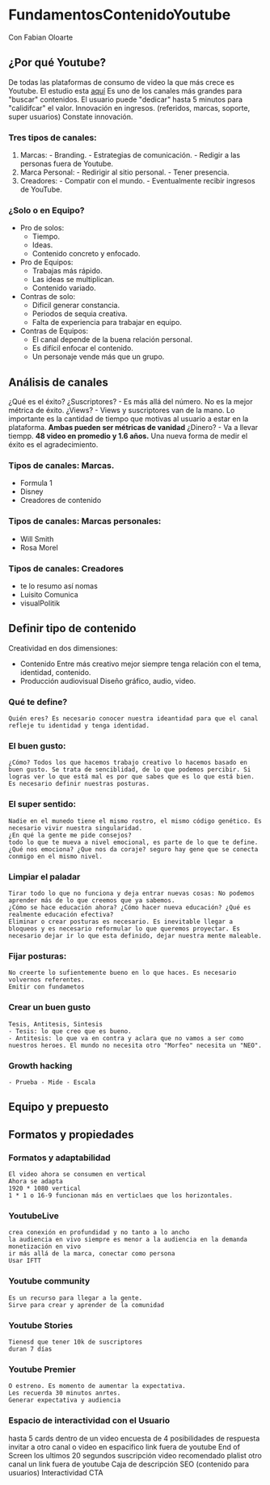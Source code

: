 # FundamentosContenidoYoutube
Con Fabian Oloarte

## ¿Por qué Youtube? 
  De todas las plataformas de consumo de video la que más crece es Youtube. 
  El estudio esta [aquí]()
  Es uno de los canales más grandes para "buscar" contenidos. 
  El usuario puede "dedicar" hasta 5 minutos para "calidifcar" el valor. 
  Innovación en ingresos. (referidos, marcas, soporte, super usuarios)
  Constate innovación. 

### Tres tipos de canales: 
  1. Marcas:
    - Branding.
    - Estrategias de comunicación.
    - Redigir a las personas fuera de Youtube.
  2. Marca Personal:
    - Redirigir al sitio personal.
    - Tener presencia. 
  3. Creadores: 
    - Compatir con el mundo.
    - Eventualmente recibir ingresos de YouTube.
### ¿Solo o en Equipo?
  - Pro de solos: 
    - Tiempo. 
    - Ideas.
    - Contenido concreto y enfocado.
  - Pro de Equipos: 
    - Trabajas más rápido.
    - Las ideas se multiplican. 
    - Contenido variado. 
  - Contras de solo: 
    - Dificil generar constancia.
    - Periodos de sequia creativa. 
    - Falta de experiencia para trabajar en equipo. 
  - Contras de Equipos: 
    - El canal depende de la buena relación personal.
    - Es difícil enfocar el contenido.
    - Un personaje vende más que un grupo. 

## Análisis de canales 
¿Qué es el éxito? 
  ¿Suscriptores? 
    - Es más allá del número. No es la mejor métrica de éxito. 
  ¿Views? 
    - Views y suscriptores van de la mano. Lo importante es la cantidad de tiempo que motivas al usuario a estar en la plataforma. 
    **Ambas pueden ser métricas de vanidad**
  ¿Dinero? 
    - Va a llevar tiempp. 
**48 video en promedio y 1.6 años.**
Una nueva forma de medir el éxito es el agradecimiento. 

### Tipos de canales: Marcas.
 - Formula 1
 - Disney 
 - Creadores de contenido
### Tipos de canales: Marcas personales: 
  - Will Smith 
  - Rosa Morel 
### Tipos de canales: Creadores
  - te lo resumo así nomas
  - Luisito Comunica
  - visualPolitik

## Definir tipo de contenido 
Creatividad en dos dimensiones: 
  - Contenido
    Entre más creativo mejor siempre tenga relación con el tema, identidad, contenido.
  - Producción audiovisual
    Diseño gráfico, audio, video. 
  ### Qué te define?
    Quién eres? Es necesario conocer nuestra ideantidad para que el canal refleje tu identidad y tenga identidad. 
    
  ### El buen gusto:
    ¿Cómo? Todos los que hacemos trabajo creativo lo hacemos basado en buen gusto. Se trata de senciblidad, de lo que podemos percibir. Si logras ver lo que está mal es por que sabes que es lo que está bien. Es necesario definir nuestras posturas. 
  ### El super sentido: 
    Nadie en el munedo tiene el mismo rostro, el mismo código genético. Es necesario vivir nuestra singularidad. 
    ¿En qué la gente me pide consejos? 
    todo lo que te mueva a nivel emocional, es parte de lo que te define. ¿Qué nos emociona? ¿Que nos da coraje? seguro hay gene que se conecta conmigo en el mismo nivel. 
  ### Limpiar el paladar
    Tirar todo lo que no funciona y deja entrar nuevas cosas: No podemos aprender más de lo que creemos que ya sabemos. 
    ¿Cómo se hace educación ahora? ¿Cómo hacer nueva educación? ¿Qué es realmente educación efectiva? 
    Eliminar o crear posturas es necesario. Es inevitable llegar a bloqueos y es necesario reformular lo que queremos proyectar. Es necesario dejar ir lo que esta definido, dejar nuestra mente maleable. 
  ### Fijar posturas: 
    No creerte lo sufientemente bueno en lo que haces. Es necesario volvernos referentes. 
    Emitir con fundametos
  ### Crear un buen gusto
    Tesis, Antitesis, Sintesis
    - Tesis: lo que creo que es bueno.
    - Antitesis: lo que va en contra y aclara que no vamos a ser como nuestros heroes. El mundo no necesita otro "Morfeo" necesita un "NEO".
   ### Growth hacking 
    - Prueba - Mide - Escala
## Equipo y prepuesto 

## Formatos y propiedades
  ### Formatos y adaptabilidad 
    El video ahora se consumen en vertical 
    Ahora se adapta 
    1920 * 1080 vertical 
    1 * 1 o 16-9 funcionan más en verticlaes que los horizontales. 
  ### YoutubeLive
    crea conexión en profundidad y no tanto a lo ancho
    la audiencia en vivo siempre es menor a la audiencia en la demanda 
    monetización en vivo
    ir más allá de la marca, conectar como persona
    Usar IFTT
  ### Youtube community 
    Es un recurso para llegar a la gente. 
    Sirve para crear y aprender de la comunidad 
  ### Youtube Stories 
    Tienesd que tener 10k de suscriptores 
    duran 7 días 
  ### Youtube Premier
    O estreno. Es momento de aumentar la expectativa. 
    Les recuerda 30 minutos anrtes. 
    Generar expectativa y audiencia
  ### Espacio de interactividad con el Usuario 
   hasta 5 cards dentro de un video 
      encuesta de 4 posibilidades de respuesta
      invitar a otro canal 
      o video en espacifico 
      link fuera de youtube
    End of Screen 
      los ultimos 20 segundos 
      suscripción video recomendado 
      plalist 
      otro canal 
      un link fuera de youtube 
    Caja de descripción 
      SEO (contenido para usuarios)
      Interactividad 
      CTA 
